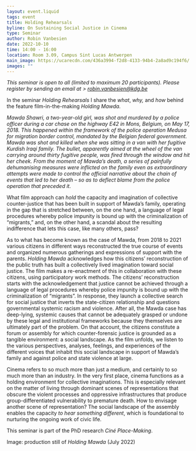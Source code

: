 ```yaml
---
layout: event.liquid
tags: event
title: Holding Rehearsals
byline: On Sustaining Social Justice in Cinema
type: Seminar
author: Robin Vanbesien
date: 2022-10-10
time: 14:00 - 16:00
location: Room 3.09, Campus Sint Lucas Antwerpen
main_image: https://ucarecdn.com/436a3994-f2d8-4133-94b4-2a8ad9c194f6/
images: ""
---
```

*This seminar is open to all (limited to maximum 20 participants). Please register by sending an email at > [robin.vanbesien@kdg.be](mailto:robin.vanbesien@kdg.be)*

In the seminar *Holding Rehearsals* I share the *what*, *why,* and *how* behind the feature film-in-the-making *Holding Mawda.*

*Mawda Shawri, a two-year-old girl, was shot and murdered by a police officer during a car chase on the highway E42 in Mons, Belgium, on May 17, 2018. This happened within the framework of the police operation Medusa for migration border control, mandated by the Belgian federal government. Mawda was shot and killed when she was sitting in a van with her fugitive Kurdish Iraqi family. The bullet, apparently aimed at the wheel of the van carrying around thirty fugitive people, was fired through the window and hit her cheek. From the moment of Mawda’s death, a series of painfully dehumanising measures were inflicted on the family even as extraordinary attempts were made to control the official narrative about the chain of events that led to her death – so as to deflect blame from the police operation that preceded it.*

What film approach can *hold* the capacity and imagination of collective counter-justice that has been built in support of Mawda’s family, operating in the gap that is stretched between, on the one hand, a language of legal procedures whereby police impunity is bound up with the criminalization of “migrants,” and, on the other hand, a scandal about the resulting indifference that lets this case, like many others, pass?

As to what has become known as the case of Mawda, from 2018 to 2021 various citizens in different ways reconstructed the true course of events and organized numerous gatherings and expressions of support with the parents. *Holding Mawda* acknowledges how this citizens’ reconstruction of the public truth has built a collectively lived imagination toward social justice. The film makes a re-enactment of this in collaboration with these citizens, using participatory work methods. The citizens’ reconstruction starts with the acknowledgement that justice cannot be achieved through a language of legal procedures whereby police impunity is bound up with the criminalization of “migrants”. In response, they launch a collective search for social justice that inverts the state-citizen relationship and questions governmental systemic racism and violence. After all, the Mawda case has deep-lying, systemic causes that cannot be adequately grasped or undone by these legal and institutional frameworks because they themselves are ultimately part of the problem. On that account, the citizens constitute a forum or assembly for which counter-forensic justice is grounded as a tangible environment: a social landscape. As the film unfolds, we listen to the various perspectives, analyses, feelings, and experiences of the different voices that inhabit this social landscape in support of Mawda’s family and against police and state violence at large.

Cinema refers to so much more than just a medium, and certainly to so much more than an industry. In the very first place, cinema functions as a holding environment for collective imaginations. This is especially relevant on the matter of living through dominant scenes of representations that obscure the violent processes and oppressive infrastructures that produce group-differentiated vulnerability to premature death. How to envisage another scene of representation? The social landscape of the assembly enables the capacity *to hear something different*, which is foundational to nurturing the ongoing work of civic life.

This seminar is part of the PhD research *Ciné Place-Making*.

Image: production still of *Holding Mawda* (July 2022)